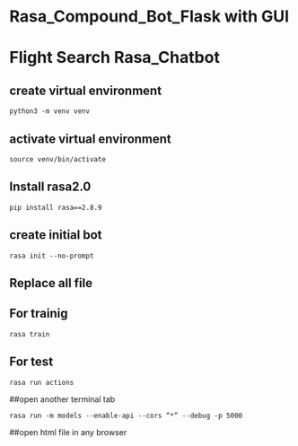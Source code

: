 # Rasa_Compound_Bot_Flask with GUI
# Flight Search Rasa_Chatbot

## create virtual environment
```
python3 -m venv venv
```
## activate virtual environment
```
source venv/bin/activate
```
## Install rasa2.0
```
pip install rasa==2.8.9
```
## create initial bot
```
rasa init --no-prompt
```
## Replace all file 
## For trainig
```
rasa train
```
## For test
```
rasa run actions
```
##open another terminal tab
```
rasa run -m models --enable-api --cors “*” --debug -p 5000
```
##open html file in any browser

